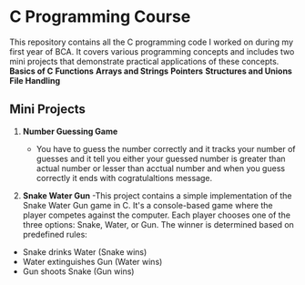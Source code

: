 # C Programming Course

This repository contains all the C programming code I worked on during my first year of BCA. It covers various programming concepts and includes two mini projects that demonstrate practical applications of these concepts.
 **Basics of C**
 **Functions**
 **Arrays and Strings**
 **Pointers**
 **Structures and Unions**
 **File Handling**
 ## Mini Projects
1. **Number Guessing Game**
    - You have to guess the number correctly and it tracks your number of guesses and it tell you either your guessed number is greater than actual number or lesser than acctual number and when you guess correctly it ends with cogratulaltions message.
    
2. **Snake Water Gun**
    -This project contains a simple implementation of the Snake Water Gun game in C. It's a console-based game where the player competes against the computer. Each player chooses one of the three options: Snake, Water, or Gun. The winner is determined based on predefined rules:
- Snake drinks Water (Snake wins)
- Water extinguishes Gun (Water wins)
- Gun shoots Snake (Gun wins)

